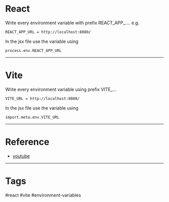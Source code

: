 # React

Write every environment variable with prefix REACT_APP_....
e.g.

```
REACT_APP_URL = http://localhost:8080/
```

In the jsx file use the variable using 

```
process.env.REACT_APP_URL
```

---
# Vite

Write every environment variable using prefix VITE_...

```
VITE_URL = http://localhost:8080/
```

In the jsx file use the variable using

```
import.meta.env.VITE_URL
```

---
# Reference

- [youtube](https://www.youtube.com/shorts/r92aHr752Bg)

---
# Tags

#react #vite #environment-variables   